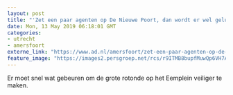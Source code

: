 ```yaml
---
layout: post
title: "'Zet een paar agenten op De Nieuwe Poort, dan wordt er wel geluisterd'"
date: Mon, 13 May 2019 06:18:01 GMT
categories: 
- utrecht 
- amersfoort 
externe_link: "https://www.ad.nl/amersfoort/zet-een-paar-agenten-op-de-nieuwe-poort-dan-wordt-er-wel-geluisterd~a373ab1c/"
feature_image: "https://images2.persgroep.net/rcs/r9ITMB8bupfMuwQp6VH7A6OcBxo/diocontent/148014764/_fitwidth/400/?appId=21791a8992982cd8da851550a453bd7f&quality=0.7"
---
```


Er moet snel wat gebeuren om de grote rotonde op het Eemplein veiliger te maken.
